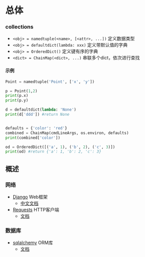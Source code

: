


# 总体



### collections

* `<obj> = namedtuple(<name>, [<attr>, ...])`  定义数据类型
* `<obj> = defaultdict(lambda: xxx)`        定义带默认值的字典
* `<obj> = OrderedDict()`                   定义键有序的字典
* `<dict> = ChainMap(<dict>, ...)`          串联多个dict，依次进行查找



#### 示例
```python
Point = namedtuple('Point', ['x', 'y'])

p = Point(1,2)
print(p.x)
print(p.y)

d = defaultdict(lambda: 'None')
print(d['ddd']) #return None


defaults = {'color': 'red'}
combined = ChainMap(cmdLineArgs, os.environ, defaults)
print(combined['color'])

od = OrderedDict([('a', 1), ('b', 2), ('c', 3)])
print(od) #return {'a': 1, 'b': 2, 'c': 3}
```


## 概述

### 网络
* [Django](https://github.com/django/django)   Web框架
    * [中文文档](https://docs.djangoproject.com/zh-hans/4.1/contents/)
* [Requests](https://github.com/psf/requests)  HTTP客户端
    * [文档](https://requests.readthedocs.io/en/latest/)


### 数据库
* [sqlalchemy](https://github.com/sqlalchemy/sqlalchemy)  ORM库
    * [文档](https://docs.sqlalchemy.org/en/20/orm/index.html)




